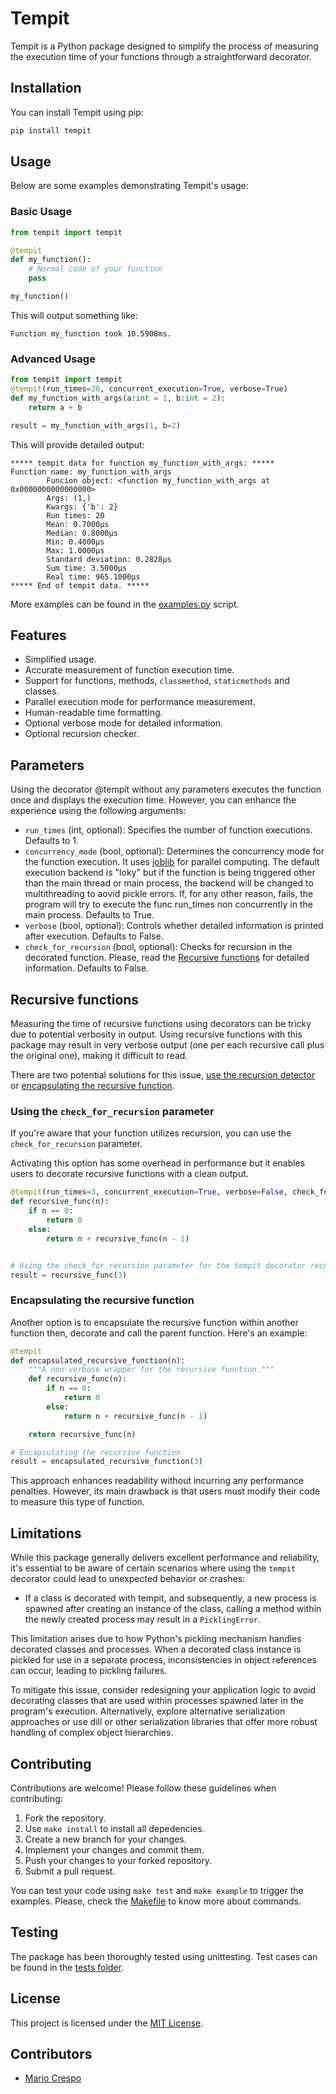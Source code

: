 # Tempit

Tempit is a Python package designed to simplify the process of measuring the execution time of your functions through a straightforward decorator.

## Installation

You can install Tempit using pip:

```bash
pip install tempit
```

## Usage

Below are some examples demonstrating Tempit's usage:

### Basic Usage

```python
from tempit import tempit

@tempit
def my_function():
    # Normal code of your function
    pass

my_function()
```

This will output something like:

```text
Function my_function took 10.5908ms.
```

### Advanced Usage

```python
from tempit import tempit
@tempit(run_times=20, concurrent_execution=True, verbose=True)
def my_function_with_args(a:int = 1, b:int = 2):
    return a + b

result = my_function_with_args(1, b=2)
```

This will provide detailed output:

```text
***** tempit data for function my_function_with_args: *****
Function name: my_function_with_args
        Funcion object: <function my_function_with_args at 0x0000000000000000>
        Args: (1,)
        Kwargs: {'b': 2}
        Run times: 20
        Mean: 0.7000µs
        Median: 0.8000µs
        Min: 0.4000µs
        Max: 1.0000µs
        Standard deviation: 0.2828µs
        Sum time: 3.5000µs
        Real time: 965.1000µs
***** End of tempit data. *****
```

More examples can be found in the [examples.py](examples/examples.py) script.

## Features

- Simplified usage.
- Accurate measurement of function execution time.
- Support for functions, methods, `classmethod`, `staticmethods` and classes.
- Parallel execution mode for performance measurement.
- Human-readable time formatting.
- Optional verbose mode for detailed information.
- Optional recursion checker.

## Parameters

Using the decorator @tempit without any parameters executes the function once and displays the execution time. However, you can enhance the experience using the following arguments:

- `run_times` (int, optional): Specifies the number of function executions. Defaults to 1.
- `concurrency_mode` (bool, optional): Determines the concurrency mode for the function execution. It uses [joblib](https://pypi.org/project/joblib/) for parallel computing. The  default execution backend is "loky" but if the function is being triggered other than the main thread or main process, the backend will be changed to multithreading to aovid pickle errors. If, for any other reason, fails, the program will try to execute the func run_times non concurrently in the main process. Defaults to True.
- `verbose` (bool, optional): Controls whether detailed information is printed after execution. Defaults to False.
- `check_for_recursion` (bool, optional): Checks for recursion in the decorated function. Please, read the [Recursive functions](#recursive-functions) for detailed information. Defaults to False.

## Recursive functions

Measuring the time of recursive functions using decorators can be tricky due to potential verbosity in output. Using recursive functions with this package may result in very verbose output (one per each recursive call plus the original one), making it difficult to read.

There are two potential solutions for this issue, [use the recursion detector](#using-the-check_for_recursion-parameter) or [encapsulating the recursive function](#encapsulating-the-recursive-function).

### Using the `check_for_recursion` parameter

If you're aware that your function utilizes recursion, you can use the `check_for_recursion` parameter.

Activating this option has some overhead in performance but it enables users to decorate recursive functions with a clean output.

```python
@tempit(run_times=3, concurrent_execution=True, verbose=False, check_for_recursion=True)
def recursive_func(n):
    if n == 0:
        return 0
    else:
        return n + recursive_func(n - 1)


# Using the check_for_recursion parameter for the tempit decorator recursive function
result = recursive_func(3)
```

### Encapsulating the recursive function

Another option is to encapsulate the recursive function within another function then, decorate and call the parent function. Here's an example:

```python
@tempit
def encapsulated_recursive_function(n):
    """A non-verbose wrapper for the recursive function."""
    def recursive_func(n):
        if n == 0:
            return 0
        else:
            return n + recursive_func(n - 1)

    return recursive_func(n)

# Encapsulating the recursive function
result = encapsulated_recursive_function(3)
```

This approach enhances readability without incurring any performance penalties. However, its main drawback is that users must modify their code to measure this type of function.

## Limitations

While this package generally delivers excellent performance and reliability, it's essential to be aware of certain scenarios where using the `tempit` decorator could lead to unexpected behavior or crashes:

- If a class is decorated with tempit, and subsequently, a new process is spawned after creating an instance of the class, calling a method within the newly created process may result in a `PicklingError`.

This limitation arises due to how Python's pickling mechanism handles decorated classes and processes. When a decorated class instance is pickled for use in a separate process, inconsistencies in object references can occur, leading to pickling failures.

To mitigate this issue, consider redesigning your application logic to avoid decorating classes that are used within processes spawned later in the program's execution. Alternatively, explore alternative serialization approaches or use dill or other serialization libraries that offer more robust handling of complex object hierarchies.

## Contributing

Contributions are welcome! Please follow these guidelines when contributing:

1. Fork the repository.
2. Use `make install` to install all depedencies.
3. Create a new branch for your changes.
4. Implement your changes and commit them.
5. Push your changes to your forked repository.
6. Submit a pull request.

You can test your code using `make test` and `make example` to trigger the examples. Please, check the [Makefile](Makefile) to know more about commands.

## Testing

The package has been thoroughly tested using unittesting. Test cases can be found in the [tests folder](tests).

## License

This project is licensed under the [MIT License](LICENSE.txt).

## Contributors

- [Mario Crespo](https://github.com/mcrespoae)
